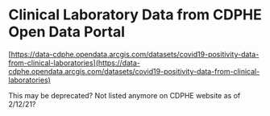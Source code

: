 # Clinical Laboratory Data from CDPHE Open Data Portal

[https://data-cdphe.opendata.arcgis.com/datasets/covid19-positivity-data-from-clinical-laboratories](https://data-cdphe.opendata.arcgis.com/datasets/covid19-positivity-data-from-clinical-laboratories)

This may be deprecated?  Not listed anymore on CDPHE website as of 2/12/21?



